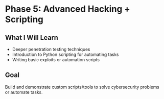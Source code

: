 # Phase 5: Advanced Hacking + Scripting

## What I Will Learn
- Deeper penetration testing techniques
- Introduction to Python scripting for automating tasks
- Writing basic exploits or automation scripts

## Goal
Build and demonstrate custom scripts/tools to solve cybersecurity problems or automate tasks.